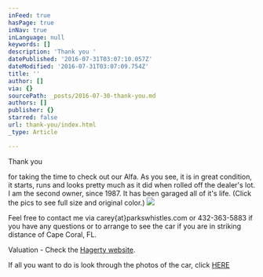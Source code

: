 ```yaml
---
inFeed: true
hasPage: true
inNav: true
inLanguage: null
keywords: []
description: 'Thank you '
datePublished: '2016-07-31T03:07:10.057Z'
dateModified: '2016-07-31T03:07:09.754Z'
title: ''
author: []
via: {}
sourcePath: _posts/2016-07-30-thank-you.md
authors: []
publisher: {}
starred: false
url: thank-you/index.html
_type: Article

---
```

Thank you 

for taking the time to check out our Alfa. As you see, it is in great condition, it starts, runs and looks pretty much as it did when rolled off the dealer's lot. I am the second owner, since 1987\. It has been garaged all of it's life. (Click the pics to see full size and original color.) ![](https://the-grid-user-content.s3-us-west-2.amazonaws.com/77bce7d5-f1f3-4ff9-a47c-ab762cd8749b.jpg)

Feel free to contact me via carey{at}parkswhistles.com or 432-363-5883 if you have any questions or to arrange to see the car if you are in striking distance of Cape Coral, FL. 

Valuation - Check the [Hagerty website][0]. 

If all you want to do is look through the photos of the car, click [HERE ][1]

[0]: https://www.hagerty.com/apps/valuationtools/1981-Alfa_Romeo-Spider-Veloce
[1]: https://goo.gl/photos/qZZif3NbKGyvfqq69